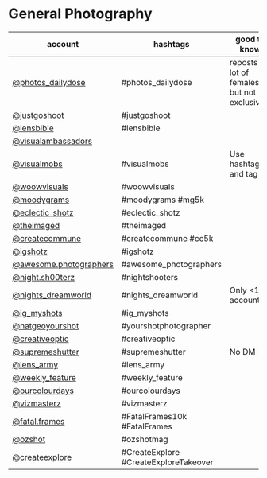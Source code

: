 # General Photography
| account                                                                    | hashtags                              | good to know                                  | current followcount |
|----------------------------------------------------------------------------|---------------------------------------|-----------------------------------------------|---------------------|
| [@photos_dailydose](https://www.instagram.com/photos_dailydose/)           | #photos_dailydose                     | reposts a lot of females, but not exclusively |407k|
| [@justgoshoot](https://www.instagram.com/justgoshoot/)                     | #justgoshoot                          |                                               |61k|
| [@lensbible](https://www.instagram.com/lensbible/)                         | #lensbible                            |                                               |907k|
| [@visualambassadors](https://www.instagram.com/visualambassadors/)         |                                       |                                               |865k|
| [@visualmobs](https://www.instagram.com/visualmobs/)                       | #visualmobs                           | Use hashtag and tag                           |263k|
| [@woowvisuals](https://www.instagram.com/woowvisuals/)                     | #woowvisuals                          |                                               |91.2k|
| [@moodygrams](https://www.instagram.com/moodygrams/)                       | #moodygrams #mg5k                     |                                               |1.21M|
| [@eclectic_shotz](https://www.instagram.com/eclectic_shotz/)               | #eclectic_shotz                       |                                               |498k|
| [@theimaged](https://www.instagram.com/theimaged/)                         | #theimaged                            |                                               |276k|
| [@createcommune](https://www.instagram.com/createcommune/)                 | #createcommune #cc5k                  |                                               |332k|
| [@igshotz](https://www.instagram.com/igshotz/)                             | #igshotz                              |                                               |77.3k|
| [@awesome.photographers](https://www.instagram.com/awesome.photographers/) | #awesome_photographers                |                                               |2.2M|
| [@night.sh00terz](https://www.instagram.com/night.sh00terz/)               | #nightshooters                        |                                               |52|
| [@nights_dreamworld](https://www.instagram.com/nights_dreamworld/)         | #nights_dreamworld                    | Only <10k accounts                            |88.7k|
| [@ig_myshots](https://www.instagram.com/ig_myshots/)                       | #ig_myshots                           |                                               |188k|
| [@natgeoyourshot](https://www.instagram.com/natgeoyourshot/)               | #yourshotphotographer                 |                                               |2.29M|
| [@creativeoptic](https://www.instagram.com/creativeoptic/)                 | #creativeoptic                        |                                               |252k|
| [@supremeshutter](https://www.instagram.com/supremeshutter/)               | #supremeshutter                       | No DM                                         |96.3k|
| [@lens_army](https://www.instagram.com/lens_army/)                         | #lens_army                            |                                               |9.14k|
| [@weekly_feature](https://www.instagram.com/weekly_feature/)               | #weekly_feature                       |                                               |158k|
| [@ourcolourdays](https://www.instagram.com/ourcolourdays/)                 | #ourcolourdays                        |                                               |133k|
| [@vizmasterz](https://www.instagram.com/vizmasterz/)                       | #vizmasterz                           |                                               |90.2k|
| [@fatal.frames](https://www.instagram.com/fatal.frames/)                   | #FatalFrames10k #FatalFrames          |                                               |285k|
| [@ozshot](https://www.instagram.com/ozshot/)                               | #ozshotmag                            |                                               |22.3k|
| [@createexplore](https://www.instagram.com/createexplore/)                 | #CreateExplore #CreateExploreTakeover |                                               |244k|
